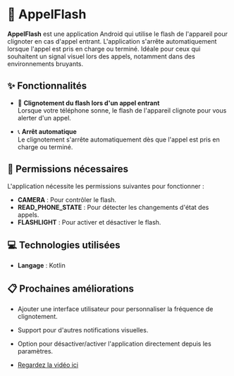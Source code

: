 
# 📱 **AppelFlash**  
**AppelFlash** est une application Android qui utilise le flash de l'appareil pour clignoter en cas d'appel entrant. L'application s'arrête automatiquement lorsque l'appel est pris en charge ou terminé. Idéale pour ceux qui souhaitent un signal visuel lors des appels, notamment dans des environnements bruyants.


## ✨ **Fonctionnalités**  

- 🔔 **Clignotement du flash lors d'un appel entrant**  
  Lorsque votre téléphone sonne, le flash de l'appareil clignote pour vous alerter d'un appel.  

- 📞 **Arrêt automatique**  
  Le clignotement s'arrête automatiquement dès que l'appel est pris en charge ou terminé.  

## 🔑 **Permissions nécessaires**  

L'application nécessite les permissions suivantes pour fonctionner :  
- **CAMERA** : Pour contrôler le flash.  
- **READ_PHONE_STATE** : Pour détecter les changements d'état des appels.  
- **FLASHLIGHT** : Pour activer et désactiver le flash.  

## 💻 **Technologies utilisées**  

- **Langage** : Kotlin  

## 📋 **Prochaines améliorations**  

- Ajouter une interface utilisateur pour personnaliser la fréquence de clignotement.  
- Support pour d'autres notifications visuelles.  
- Option pour désactiver/activer l'application directement depuis les paramètres.


- [Regardez la vidéo ici](https://drive.google.com/file/d/17wJjJIbT0QT0zWDpYxgqkas2xk55zVXu/view?usp=sharing)



